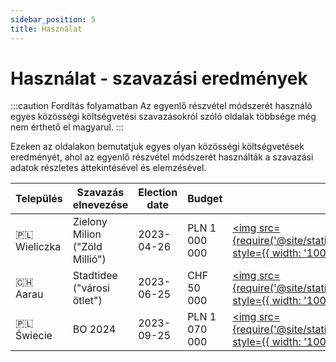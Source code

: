 ```yaml
---
sidebar_position: 5
title: Használat
---
```


# Használat - szavazási eredmények

:::caution Fordítás folyamatban
Az egyenlő részvétel módszerét használó egyes közösségi költségvetési szavazásokról szóló oldalak többsége még nem érthető el magyarul.
:::

Ezeken az oldalakon bemutatjuk egyes olyan közösségi költségvetések eredményét, ahol az egyenlő részvétel módszerét használták a szavazási adatok részletes áttekintésével és elemzésével.

<!-- * [**Wieliczka 2023**](/elections/zielony-milion). In April 2023, Wieliczka in Poland used the Method of Equal Share for their Zielony Milion ("Green Million") participatory budget. [[more]](/elections/zielony-milion)
* [**Aarau 2023**](/elections/aarau-2023). In June 2023, Aarau in Switzerland used the Method of Equal Share for their Stadtidee ("city idea") participatory budget. [[more]](/elections/aarau-2023)
* [**Świecie 2024**](/elections/swiecie-2024). In October 2023, Świecie in Poland used the Method of Equal Share for their  participatory budget for projects to be implemented in 2024. [[more]](/elections/swiecie-2024) -->

| Település | Szavazás elnevezése | Election date | Budget | Image | |
| --- | --- | --- | --- | --- | --- |
| 🇵🇱 Wieliczka | Zielony Milion ("Zöld Millió") | 2023-04-26 | PLN 1 000 000 | [<img src={require('@site/static/img/wielieczka.jpg').default} style={{ width: '100px' }} />](/elections/zielony-milion) | [[bővebben]](/elections/zielony-milion) |
| 🇨🇭 Aarau | Stadtidee ("városi ötlet") | 2023-06-25 | CHF 50 000 | [<img src={require('@site/static/img/aarau.jpg').default} style={{ width: '100px' }} />](/elections/aarau-2023) | [[bővebben]](/elections/aarau-2023) |
| 🇵🇱 Świecie | BO 2024 | 2023-09-25 | PLN 1 070 000 | [<img src={require('@site/static/img/swiecie.png').default} style={{ width: '100px' }} />](/elections/swiecie-2024) | [[bővebben]](/elections/swiecie-2024) |